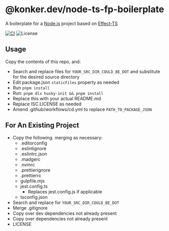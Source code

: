 # @konker.dev/node-ts-fp-boilerplate

A boilerplate for a [Node.js](https://nodejs.org/) project based on [Effect-TS](https://www.effect.website/)

[![CI](https://github.com/konkerdotdev/node-ts-fp-boilerplate/actions/workflows/ci.yml/badge.svg)](https://github.com/konkerdotdev/node-ts-fp-boilerplate/actions/workflows/ci.yml)
![License](https://img.shields.io/github/license/konkerdotdev/node-ts-fp-boilerplate)

## Usage

Copy the contents of this repo, and:

- Search and replace files for `YOUR_SRC_DIR_COULD_BE_DOT` and substitute for the desired source directory
- Edit package.json `staticFiles` property as needed
- Run `pnpm install`
- Run: `pnpm dlx husky-init && pnpm install`
- Replace this with your actual README.md
- Replace ISC.LICENSE as needed
- Amend .github/workflows/cd.yml to replace `PATH_TO_PACKAGE_JSON`

## For An Existing Project

- Copy the following. merging as necessary:
  - .editorconfig
  - .eslintignore
  - .eslintrc.json
  - .madgerc
  - .nvmrc
  - .prettierignore
  - .prettierrc
  - gulpfile.mjs
  - jest.config.ts
    - Replaces jest.config.js if applicable
  - tsconfig.json
- Search and replace for `YOUR_SRC_DIR_COULD_BE_DOT`
- Merge .gitignore
- Copy over dev dependencies not already present
- Copy over dependencies not already present
- LICENSE
